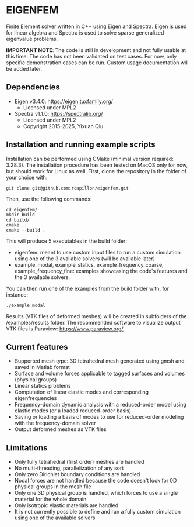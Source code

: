 # EIGENFEM
Finite Element solver written in C++ using Eigen and Spectra.
Eigen is used for linear algebra and Spectra is used to solve sparse generalized eigenvalue problems.

**IMPORTANT NOTE**: 
The code is still in development and not fully usable at this time. The code has not been validated on test cases. For now, only specific demonstration cases can be run. 
Custom usage documentation will be added later.

## Dependencies
- Eigen v3.4.0: https://eigen.tuxfamily.org/
    - Licensed under MPL2
- Spectra v1.1.0: https://spectralib.org/
    - Licensed under MPL2
    - Copyright 2015-2025, Yixuan Qiu

## Installation and running example scripts
Installation can be performed using CMake (minimal version required: 3.28.3). The installation procedure has been tested on MacOS only for now, but should work for Linux as well.
First, clone the repository in the folder of your choice with:
```
git clone git@github.com:rcapillon/eigenfem.git
```
Then, use the following commands:
```
cd eigenfem/
mkdir build
cd build/
cmake ..
cmake --build .
```
This will produce 5 executables in the build folder:
- eigenfem: meant to use custom input files to run a custom simulation using one of the 3 available solvers (will be available later)
- example_modal, example_statics, example_frequency_coarse, example_frequency_fine: examples showcasing the code's features and the 3 available solvers.

You can then run one of the examples from the build folder with, for instance:
```
./example_modal
```
Results (VTK files of deformed meshes) will be created in subfolders of the /examples/results folder.
The recommended software to visualize output VTK files is Paraview: https://www.paraview.org/

## Current features
- Supported mesh type: 3D tetrahedral mesh generated using gmsh and saved in Matlab format
- Surface and volume forces applicable to tagged surfaces and volumes (physical groups)
- Linear statics problems
- Computation of linear elastic modes and corresponding eigenfrequencies
- Frequency-domain dynamic analysis with a reduced-order model using elastic modes (or a loaded reduced-order basis)
- Saving or loading a basis of modes to use for reduced-order modeling with the frequency-domain solver
- Output deformed meshes as VTK files

## Limitations
- Only fully tetrahedral (first order) meshes are handled
- No multi-threading, parallelization of any sort
- Only zero Dirichlet boundary conditions are handled
- Nodal forces are not handled because the code doesn't look for 0D physical groups in the mesh file
- Only one 3D physical group is handled, which forces to use a single material for the whole domain
- Only isotropic elastic materials are handled
- It is not currently possible to define and run a fully custom simulation using one of the available solvers

